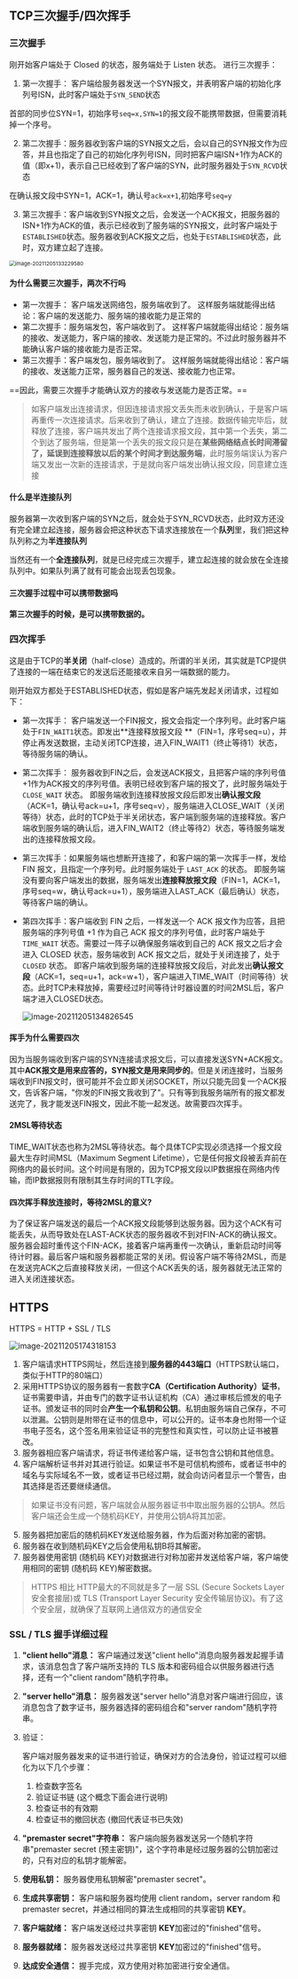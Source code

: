 ## TCP三次握手/四次挥手

### **三次握手**

刚开始客户端处于 Closed 的状态，服务端处于 Listen 状态。 进行三次握手：

1. 第一次握手： 客户端给服务器发送一个SYN报文，并表明客户端的初始化序列号ISN，此时客户端处于`SYN_SEND`状态

​	首部的同步位SYN=1，初始序号`seq=x,SYN=1`的报文段不能携带数据，但需要消耗掉一个序号。

2. 第二次握手：服务器收到客户端的SYN报文之后，会以自己的SYN报文作为应答，并且也指定了自己的初始化序列号ISN，同时把客户端ISN+1作为ACK的值（即x+1)，表示自己已经收到了客户端的SYN，此时服务器处于`SYN_RCVD`状态

​	在确认报文段中SYN=1，ACK=1，确认号`ack=x+1`,初始序号`seq=y`

3. 第三次握手：客户端收到SYN报文之后，会发送一个ACK报文，把服务器的ISN+1作为ACK的值，表示已经收到了服务端的SYN报文，此时客户端处于`ESTABLISHED`状态。服务器收到ACK报文之后，也处于`ESTABLISHED`状态，此时，双方建立起了连接。

<img src="https://cdn.jsdelivr.net/gh/TaoCesc/blogImages/imgs/image-20211205133229580.png" alt="image-20211205133229580" style="zoom:67%;" />

#### 为什么需要三次握手，两次不行吗

- 第一次握手： 客户端发送网络包，服务端收到了。 这样服务端就能得出结论：客户端的发送能力、服务端的接收能力是正常的
- 第二次握手：服务端发包，客户端收到了。 这样客户端就能得出结论：服务端的接收、发送能力，客户端的接收、发送能力是正常的。不过此时服务器并不能确认客户端的接收能力是否正常。
- 第三次握手：客户端发包，服务端收到了。 这样服务端就能得出结论：客户端的接收、发送能力正常，服务器自己的发送、接收能力也正常。

==因此，需要三次握手才能确认双方的接收与发送能力是否正常。==

> 如客户端发出连接请求，但因连接请求报文丢失而未收到确认，于是客户端再重传一次连接请求。后来收到了确认，建立了连接。数据传输完毕后，就释放了连接，客户端共发出了两个连接请求报文段，其中第一个丢失，第二个到达了服务端，但是第一个丢失的报文段只是在**某些网络结点长时间滞留了，延误到连接释放以后的某个时间才到达服务端**，此时服务端误认为客户端又发出一次新的连接请求，于是就向客户端发出确认报文段，同意建立连接

#### 什么是半连接队列

服务器第一次收到客户端的SYN之后，就会处于SYN_RCVD状态，此时双方还没有完全建立起连接，服务器会把这种状态下请求连接放在一个**队列**里，我们把这种队列称之为**半连接队列**

当然还有一个**全连接队列**，就是已经完成三次握手，建立起连接的就会放在全连接队列中。如果队列满了就有可能会出现丢包现象。

#### 三次握手过程中可以携带数据吗

**第三次握手的时候，是可以携带数据的。**

### 四次挥手

这是由于TCP的**半关闭**（half-close）造成的。所谓的半关闭，其实就是TCP提供了连接的一端在结束它的发送后还能接收来自另一端数据的能力。

刚开始双方都处于ESTABLISHED状态，假如是客户端先发起关闭请求，过程如下：

- 第一次挥手： 客户端发送一个FIN报文，报文会指定一个序列号。此时客户端处于`FIN_WAIT1`状态。即发出**连接释放报文段	**（FIN=1，序号seq=u），并停止再发送数据，主动关闭TCP连接，进入FIN_WAIT1（终止等待1）状态，等待服务端的确认。

- 第二次挥手： 服务器收到FIN之后，会发送ACK报文，且把客户端的序列号值+1作为ACK报文的序列号值。表明已经收到客户端的报文了，此时服务端处于 `CLOSE_WAIT` 状态。 即服务端收到连接释放报文段后即发出**确认报文段**（ACK=1，确认号ack=u+1，序号seq=v），服务端进入CLOSE_WAIT（关闭等待）状态，此时的TCP处于半关闭状态，客户端到服务端的连接释放。客户端收到服务端的确认后，进入FIN_WAIT2（终止等待2）状态，等待服务端发出的连接释放报文段。

- 
  第三次挥手：如果服务端也想断开连接了，和客户端的第一次挥手一样，发给 FIN 报文，且指定一个序列号。此时服务端处于 `LAST_ACK` 的状态。 即服务端没有要向客户端发出的数据，服务端发出**连接释放报文段**（FIN=1，ACK=1，序号seq=w，确认号ack=u+1），服务端进入LAST_ACK（最后确认）状态，等待客户端的确认。

- 第四次挥手：客户端收到 FIN 之后，一样发送一个 ACK 报文作为应答，且把服务端的序列号值 +1 作为自己 ACK 报文的序列号值，此时客户端处于 `TIME_WAIT` 状态。需要过一阵子以确保服务端收到自己的 ACK 报文之后才会进入 CLOSED 状态，服务端收到 ACK 报文之后，就处于关闭连接了，处于 `CLOSED` 状态。 即客户端收到服务端的连接释放报文段后，对此发出**确认报文段**（ACK=1，seq=u+1，ack=w+1），客户端进入TIME_WAIT（时间等待）状态。此时TCP未释放掉，需要经过时间等待计时器设置的时间2MSL后，客户端才进入CLOSED状态。

  ![image-20211205134826545](https://cdn.jsdelivr.net/gh/TaoCesc/blogImages/imgs/image-20211205134826545.png)

#### 挥手为什么需要四次

因为当服务端收到客户端的SYN连接请求报文后，可以直接发送SYN+ACK报文。其中**ACK报文是用来应答的，SYN报文是用来同步的**。但是关闭连接时，当服务端收到FIN报文时，很可能并不会立即关闭SOCKET，所以只能先回复一个ACK报文，告诉客户端，"你发的FIN报文我收到了"。只有等到我服务端所有的报文都发送完了，我才能发送FIN报文，因此不能一起发送。故需要四次挥手。

#### 2MSL等待状态

TIME_WAIT状态也称为2MSL等待状态。每个具体TCP实现必须选择一个报文段最大生存时间MSL（Maximum Segment Lifetime），它是任何报文段被丢弃前在网络内的最长时间。这个时间是有限的，因为TCP报文段以IP数据报在网络内传输，而IP数据报则有限制其生存时间的TTL字段。

#### 四次挥手释放连接时，等待2MSL的意义?

为了保证客户端发送的最后一个ACK报文段能够到达服务器。因为这个ACK有可能丢失，从而导致处在LAST-ACK状态的服务器收不到对FIN-ACK的确认报文。服务器会超时重传这个FIN-ACK，接着客户端再重传一次确认，重新启动时间等待计时器。最后客户端和服务器都能正常的关闭。假设客户端不等待2MSL，而是在发送完ACK之后直接释放关闭，一但这个ACK丢失的话，服务器就无法正常的进入关闭连接状态。



## HTTPS

HTTPS = HTTP + SSL / TLS

![image-20211205174318153](https://cdn.jsdelivr.net/gh/TaoCesc/blogImages/imgs/image-20211205174318153.png)

1. 客户端请求HTTPS网址，然后连接到**服务器的443端口**（HTTPS默认端口，类似于HTTP的80端口）
2. 采用HTTPS协议的服务器有一套数字**CA（Certification Authority）证书**，证书需要申请，并由专门的数字证书认证机构（CA）通过审核后颁发的电子证书。颁发证书的同时会**产生一个私钥和公钥**。私钥由服务端自己保存，不可以泄漏。公钥则是附带在证书的信息中，可以公开的。证书本身也附带一个证书电子签名，这个签名用来验证证书的完整性和真实性，可以防止证书被篡改。
3. 服务器相应客户端请求，将证书传递给客户端，证书包含公钥和其他信息。
4. 客户端解析证书并对其进行验证。如果证书不是可信机构颁布，或者证书中的域名与实际域名不一致，或者证书已经过期，就会向访问者显示一个警告，由其选择是否还要继续通信。

> 如果证书没有问题，客户端就会从服务器证书中取出服务器的公钥A。然后客户端还会生成一个随机码KEY，并使用公钥A将其加密。

5. 服务器把加密后的随机码KEY发送给服务器，作为后面对称加密的密钥。
6. 服务器在收到随机码KEY之后会使用私钥B将其解密。
7. 服务器使用密钥 (随机码 KEY)对数据进行对称加密并发送给客户端，客户端使用相同的密钥 (随机码 KEY)解密数据。

> HTTPS 相比 HTTP最大的不同就是多了一层 SSL (Secure Sockets Layer 安全套接层)或 TLS (Transport Layer Security 安全传输层协议)。有了这个安全层，就确保了互联网上通信双方的通信安全

### SSL / TLS 握手详细过程

1. **"client hello"消息：** 客户端通过发送"client hello"消息向服务器发起握手请求，该消息包含了客户端所支持的 TLS 版本和密码组合以供服务器进行选择，还有一个"client random"随机字符串。

2. **"server hello"消息：** 服务器发送"server hello"消息对客户端进行回应，该消息包含了数字证书，服务器选择的密码组合和"server random"随机字符串。

3. 验证：

    客户端对服务器发来的证书进行验证，确保对方的合法身份，验证过程可以细化为以下几个步骤：

   1. 检查数字签名
   2. 验证证书链 (这个概念下面会进行说明)
   3. 检查证书的有效期
   4. 检查证书的撤回状态 (撤回代表证书已失效)

4. **"premaster secret"字符串：** 客户端向服务器发送另一个随机字符串"premaster secret (预主密钥)"，这个字符串是经过服务器的公钥加密过的，只有对应的私钥才能解密。

5. **使用私钥：** 服务器使用私钥解密"premaster secret"。

6. **生成共享密钥：** 客户端和服务器均使用 client random，server random 和 premaster secret，并通过相同的算法生成相同的共享密钥 **KEY**。

7. **客户端就绪：** 客户端发送经过共享密钥 **KEY**加密过的"finished"信号。

8. **服务器就绪：** 服务器发送经过共享密钥 **KEY**加密过的"finished"信号。

9. **达成安全通信：** 握手完成，双方使用对称加密进行安全通信。

